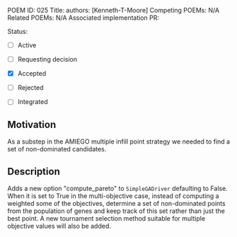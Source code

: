 POEM ID: 025
Title:
authors: [Kenneth-T-Moore]
Competing POEMs: N/A
Related POEMs: N/A
Associated implementation PR:

Status:

- [ ] Active
- [ ] Requesting decision
- [x] Accepted
- [ ] Rejected
- [ ] Integrated


Motivation
----------

As a substep in the AMIEGO multiple infill point strategy we needed to find a set of non-dominated candidates.

Description
-----------

Adds a new option "compute_pareto" to `SimpleGADriver` defaulting to False. When it is set to True in the
multi-objective case, instead of computing a weighted some of the objectives, determine a set of non-dominated
points from the population of genes and keep track of this set rather than just the best point. A new
tournament selection method suitable for multiple objective values will also be added.


